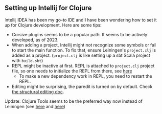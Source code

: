 ## Setting up Intellij for Clojure

Intellij IDEA has been my go-to IDE and I have been wondering 
how to set it up for Clojure development. Here are some tips:

- Cursive plugins seems to be a popular path. It seems to be actively developed, as of 2023.
- When adding a project, Intellij might not recognize some symbols or fail to start the main function. To fix that, ensure Leiningen's `project.clj` is added as a project. (`project.clj` is like setting up a sbt Scala project with `build.sbt`)
- REPL might be inactive at first. REPL is attached to `project.clj` project file, so one needs to initialize the REPL from there, see [here](https://cursive-ide.com/userguide/first-repl.html)
  - To make a new dependency work in REPL, you need to restart the REPL.     
- Editing might be surprising, the paredit is turned on by default. Check [the structural editing doc](https://cursive-ide.com/userguide/paredit.html). 

Update: Clojure Tools seems to be the preferred way now instead of Leiningen (see [here](https://betweentwoparens.com/blog/what-are-the-clojure-tools/) and [here](https://corfield.org/blog/2018/04/18/all-the-paths/))